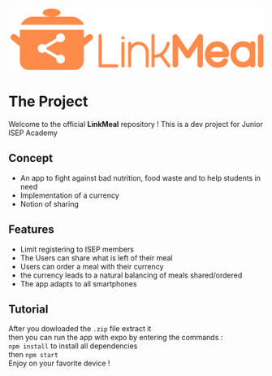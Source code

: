 ![LinkMeal Logo](/app/assets/images/logoText-Orange.png)
# The Project
Welcome to the official **LinkMeal** repository ! 
This is a dev project for Junior ISEP Academy  
## Concept  
- An app to fight against bad nutrition, food waste and to help students in need  
- Implementation of a currency
- Notion of sharing  
## Features  
- Limit registering to ISEP members  
- The Users can share what is left of their meal  
- Users can order a meal with their currency
- the currency leads to a natural balancing of meals shared/ordered
- The app adapts to all smartphones  

## Tutorial
After you dowloaded the ``.zip`` file extract it  
then you can run the app with expo by entering the commands :  
``npm install`` to install all dependencies  
then ``npm start``  
Enjoy on your favorite device !
